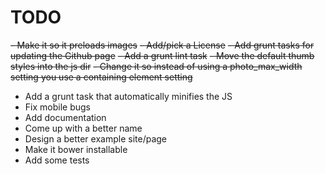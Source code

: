 TODO
====

<strike>- Make it so it preloads images</strike>
<strike>- Add/pick a License</strike>
<strike>- Add grunt tasks for updating the Github page</strike>
<strike>- Add a grunt lint task</strike>
<strike>- Move the default thumb styles into the js dir</strike>
<strike>- Change it so instead of using a photo_max_width setting you use a containing element setting</strike>
- Add a grunt task that automatically minifies the JS
- Fix mobile bugs
- Add documentation
- Come up with a better name
- Design a better example site/page
- Make it bower installable
- Add some tests

